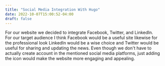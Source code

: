 ```yaml
---
title: "Social Media Integration With Hugo"
date: 2022-10-07T15:00:52-04:00
draft: false
---
```

For our website we decided to integrate Facebook, Twitter, and LinkedIn. For our target audience I think Facebook would be a useful site likewise for the professional look LinkedIn would be a wise choice and Twitter would be useful for sharing and updating the news. Even though we don't have to actually create account in the mentioned social media platforms, just adding the icon would make the website more engaging and appealing. 
